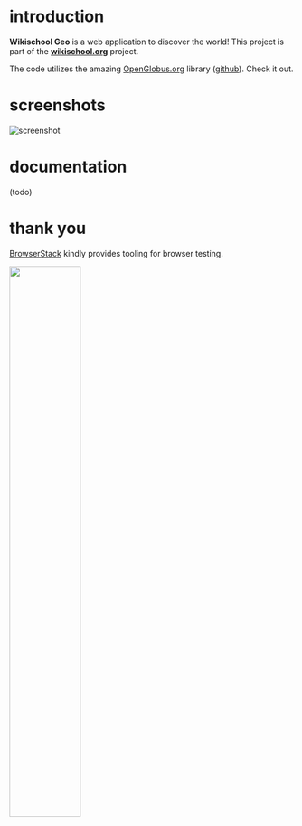 # introduction

**Wikischool Geo** is a web application to discover the world! This project is part of the [**wikischool.org**](https://wikischool.org) project.

The code utilizes the amazing [OpenGlobus.org](http://openglobus.org/) library ([github](https://github.com/OpenGlobus/OpenGlobus)). Check it out.

# screenshots

![screenshot](https://wikischool.org/_media/geo-screenshot-002.jpg "screenshot")

# documentation

(todo)

# thank you

[BrowserStack](https://www.browserstack.com/) kindly provides tooling for browser testing.

[<img width="50%" src="https://wikischool.org/_media/browserstack.jpg">](https://www.browserstack.com/)
